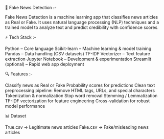📰 Fake News Detection :-

Fake News Detection is a machine learning app that classifies news articles as Real or Fake.
It uses natural language processing (NLP) techniques and a trained model to analyze text and predict credibility with confidence scores.

⚡ Tech Stack :-

Python – Core language
Scikit-learn – Machine learning & model training
Pandas – Data handling (CSV datasets)
TF-IDF Vectorizer – Text feature extraction
Jupyter Notebook – Development & experimentation
Streamlit (optional) – Rapid web app deployment

🔍 Features :-

Classify news as Real or Fake
Probability scores for predictions
Clean text preprocessing pipeline:
Remove HTML tags, URLs, and special characters
Tokenization & normalization
Stop word removal
Stemming / Lemmatization
TF-IDF vectorization for feature engineering
Cross-validation for robust model performance

📊 Dataset

True.csv → Legitimate news articles
Fake.csv → Fake/misleading news articles

